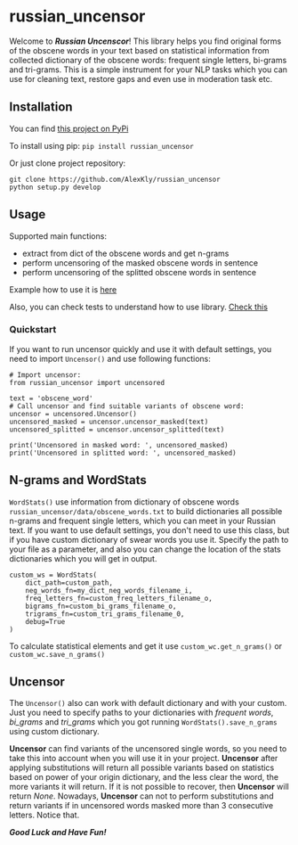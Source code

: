 # russian_uncensor
Welcome to ***Russian Uncenscor***! This library helps you find original forms of the obscene words in your text
based on statistical information from collected dictionary of the obscene words: frequent single letters, bi-grams and 
tri-grams. This is a simple instrument for your NLP tasks which you can use for cleaning text, restore gaps and even use
in moderation task etc.

## Installation
You can find [this project on PyPi](https://pypi.org/project/russian-uncensor/)

To install using pip:
`pip install russian_uncensor`

Or just clone project repository:
```
git clone https://github.com/AlexKly/russian_uncensor 
python setup.py develop
```

## Usage
Supported main functions:
- extract from dict of the obscene words and get n-grams
- perform uncensoring of the masked obscene words in sentence
- perform uncensoring of the splitted obscene words in sentence

Example how to use it is [here](https://github.com/AlexKly/russian_uncensor/blob/master/example.py)

Also, you can check tests to understand how to use library.
[Check this](https://github.com/AlexKly/russian_uncensor/blob/master/tests/test_russian_uncensor.py)

### Quickstart
If you want to run uncensor quickly and use it with default settings, you need to import `Uncensor()` and 
use following functions:
```
# Import uncensor:
from russian_uncensor import uncensored

text = 'obscene_word'
# Call uncensor and find suitable variants of obscene word:
uncensor = uncensored.Uncensor()
uncensored_masked = uncensor.uncensor_masked(text)
uncensored_splitted = uncensor.uncensor_splitted(text)

print('Uncensored in masked word: ', uncensored_masked)
print('Uncensored in splitted word: ', uncensored_masked)
```

## N-grams and WordStats
`WordStats()` use information from dictionary of obscene words `russian_uncensor/data/obscene_words.txt` to build
dictionaries all possible n-grams and frequent single letters, which you can meet in your Russian text. If you want to
use default settings, you don't need to use this class, but if you have custom dictionary of swear words you use it.
Specify the path to your file as a parameter, and also you can change the location of the stats dictionaries which 
you will get in output.
```
custom_ws = WordStats(
    dict_path=custom_path,
    neg_words_fn=my_dict_neg_words_filename_i,
    freq_letters_fn=custom_freq_letters_filename_o,
    bigrams_fn=custom_bi_grams_filename_o,
    trigrams_fn=custom_tri_grams_filename_0,
    debug=True
)
```
To calculate statistical elements and get it use `custom_wc.get_n_grams()` or `custom_wc.save_n_grams()`

## Uncensor
The `Uncensor()` also can work with default dictionary and with your custom. Just you need to specify paths to your
dictionaries with *frequent words*, *bi_grams* and *tri_grams* which you got running `WordStats().save_n_grams` using
custom dictionary.

**Uncensor** can find variants of the uncensored single words, so you need to take this into account when you will use it in
your project. **Uncensor** after applying substitutions will return all possible variants based on statistics based on
power of your origin dictionary, and the less clear the word, the more variants it will return. If it is not possible 
to recover, then **Uncensor** will return *None*. Nowadays, **Uncensor** can not to perform substitutions and return
variants if in uncensored words masked more than 3 consecutive letters. Notice that.

***Good Luck and Have Fun!***